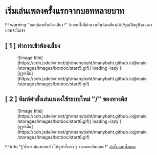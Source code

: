 # เริ่มเล่นเพลงครั้งแรกจากบอทหลายบาท

!!! warning "บอทต้องเห็นห้องเสียง !"
    ถ้าบอทไม่มีอำนาจเห็นห้องเสียง/เข้า/พูด/ปิดหูฟังตนเอง บอทจะไม่เข้า

## [ 1 ] ทำการเข้าห้องเสียง

<figure markdown> 
    ![Image title](https://cdn.jsdelivr.net/gh/manybaht/manybaht.github.io@main/storages/images/botdoc/start5.gif){ loading=lazy }
    <figcaption>[ดูรูปเต็ม](https://cdn.jsdelivr.net/gh/manybaht/manybaht.github.io@main/storages/images/botdoc/start5.gif)</figcaption>
</figure>

## [ 2 ] พิมพ์คำสั่งเล่นเพลงใช้ระบบใหม่ "/" ของทางดิส

<figure markdown> 
    ![Image title](https://cdn.jsdelivr.net/gh/manybaht/manybaht.github.io@main/storages/images/botdoc/start6.gif){ loading=lazy }
    <figcaption>[ดูรูปเต็ม](https://cdn.jsdelivr.net/gh/manybaht/manybaht.github.io@main/storages/images/botdoc/start6.gif)</figcaption>
</figure>

!!! info "รู้วิธีการเล่นเพลงแล้ว ไปดูคำสั่งต่าง ๆ ของบอทกันเถอะ !"
    [คำสั่งบอททั้งหมด](/music)